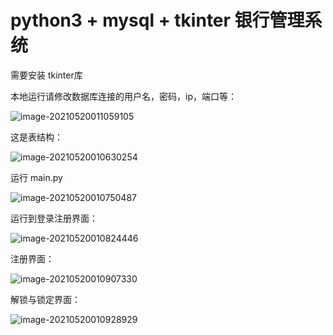 # python3 + mysql + tkinter 银行管理系统

需要安装 tkinter库



本地运行请修改数据库连接的用户名，密码，ip，端口等：

![image-20210520011059105](https://hanayuzu-images.oss-cn-hangzhou.aliyuncs.com/images/image-20210520011059105.png)



这是表结构：

![image-20210520010630254](https://hanayuzu-images.oss-cn-hangzhou.aliyuncs.com/images/image-20210520010630254.png)

运行 main.py

![image-20210520010750487](https://hanayuzu-images.oss-cn-hangzhou.aliyuncs.com/images/image-20210520010750487.png)



运行到登录注册界面：

![image-20210520010824446](https://hanayuzu-images.oss-cn-hangzhou.aliyuncs.com/images/image-20210520010824446.png)

注册界面：

![image-20210520010907330](https://hanayuzu-images.oss-cn-hangzhou.aliyuncs.com/images/image-20210520010907330.png)

解锁与锁定界面：

![image-20210520010928929](https://hanayuzu-images.oss-cn-hangzhou.aliyuncs.com/images/image-20210520010928929.png)

